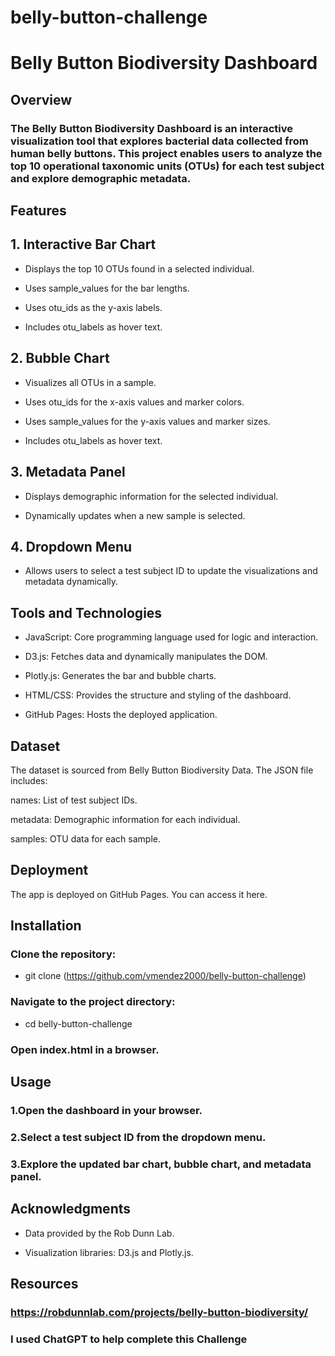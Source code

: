 # belly-button-challenge
# Belly Button Biodiversity Dashboard

## Overview

### The Belly Button Biodiversity Dashboard is an interactive visualization tool that explores bacterial data collected from human belly buttons. This project enables users to analyze the top 10 operational taxonomic units (OTUs) for each test subject and explore demographic metadata.

## Features

## 1. Interactive Bar Chart

* Displays the top 10 OTUs found in a selected individual.

* Uses sample_values for the bar lengths.

* Uses otu_ids as the y-axis labels.

* Includes otu_labels as hover text.

## 2. Bubble Chart

* Visualizes all OTUs in a sample.

* Uses otu_ids for the x-axis values and marker colors.

* Uses sample_values for the y-axis values and marker sizes.

* Includes otu_labels as hover text.

## 3. Metadata Panel

* Displays demographic information for the selected individual.

* Dynamically updates when a new sample is selected.

## 4. Dropdown Menu

* Allows users to select a test subject ID to update the visualizations and metadata dynamically.

## Tools and Technologies

* JavaScript: Core programming language used for logic and interaction.

* D3.js: Fetches data and dynamically manipulates the DOM.

* Plotly.js: Generates the bar and bubble charts.

* HTML/CSS: Provides the structure and styling of the dashboard.

* GitHub Pages: Hosts the deployed application.

## Dataset

The dataset is sourced from Belly Button Biodiversity Data. The JSON file includes:

names: List of test subject IDs.

metadata: Demographic information for each individual.

samples: OTU data for each sample.

## Deployment

The app is deployed on GitHub Pages. You can access it here.

## Installation

### Clone the repository:

* git clone (https://github.com/vmendez2000/belly-button-challenge)

### Navigate to the project directory:

* cd belly-button-challenge

### Open index.html in a browser.

## Usage

### 1.Open the dashboard in your browser.

### 2.Select a test subject ID from the dropdown menu.

### 3.Explore the updated bar chart, bubble chart, and metadata panel.

## Acknowledgments

* Data provided by the Rob Dunn Lab.

* Visualization libraries: D3.js and Plotly.js.

## Resources

### https://robdunnlab.com/projects/belly-button-biodiversity/
### I used ChatGPT to help complete this Challenge
